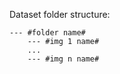 Dataset folder structure:

```
--- #folder name#
    --- #img 1 name#
    ...
    --- #img n name#
```